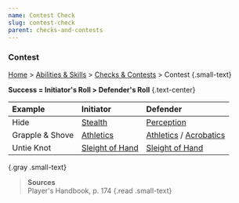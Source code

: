 ```yaml
---
name: Contest Check
slug: contest-check
parent: checks-and-contests
---
```

### Contest
[Home](dm-operations-center) > [Abilities & Skills](abilities-and-skills) > [Checks & Contests](checks-and-contests) > Contest {.small-text}

**Success = Initiator's Roll > Defender's Roll** {.text-center}

| Example    | Initiator               | Defender |
|:-----------|:-----------------------|:---------|
| Hide            | [Stealth](stealth)     | [Perception](perception)                          |
| Grapple & Shove | [Athletics](athletics) | [Athletics](athletics) / [Acrobatics](acrobatics) |
| Untie Knot      | [Sleight of Hand](sleight-of-hand) | [Sleight of Hand](sleight-of-hand)    |
{.gray .small-text}

> **Sources** <br/>
> Player's Handbook, p. 174
{.read .small-text}

